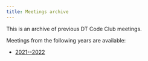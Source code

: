 ```yaml
---
title: Meetings archive
---
```


This is an archive of previous DT Code Club meetings.

Meetings from the following years are available:

- [2021--2022](2022)
